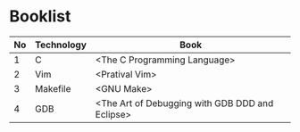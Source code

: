 # Booklist

| No  | Technology | Book       |
| --- | ---------- | ---------- |
| 1   | C          | \<The C Programming Language> |
| 2   | Vim        | \<Pratival Vim> |
| 3   | Makefile   | \<GNU Make> |
| 4   | GDB        | \<The Art of Debugging with GDB DDD and Eclipse> |
